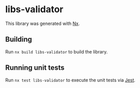 # libs-validator

This library was generated with [Nx](https://nx.dev).

## Building

Run `nx build libs-validator` to build the library.

## Running unit tests

Run `nx test libs-validator` to execute the unit tests via [Jest](https://jestjs.io).
